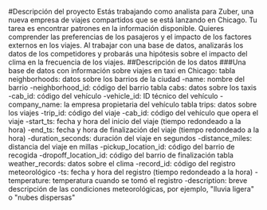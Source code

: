 #Descripción del proyecto
Estás trabajando como analista para Zuber, una nueva empresa de viajes compartidos que se está lanzando en Chicago. Tu tarea es encontrar patrones en la información disponible. Quieres comprender las preferencias de los pasajeros y el impacto de los factores externos en los viajes.
Al trabajar con una base de datos, analizarás los datos de los competidores y probarás una hipótesis sobre el impacto del clima en la frecuencia de los viajes.
##Descripción de los datos
###Una base de datos con información sobre viajes en taxi en Chicago:
tabla neighborhoods: datos sobre los barrios de la ciudad
-name: nombre del barrio
-neighborhood_id: código del barrio
tabla cabs: datos sobre los taxis
-cab_id: código del vehículo
-vehicle_id: ID técnico del vehículo
-company_name: la empresa propietaria del vehículo
tabla trips: datos sobre los viajes
-trip_id: código del viaje
-cab_id: código del vehículo que opera el viaje
-start_ts: fecha y hora del inicio del viaje (tiempo redondeado a la hora)
-end_ts: fecha y hora de finalización del viaje (tiempo redondeado a la hora)
-duration_seconds: duración del viaje en segundos
-distance_miles: distancia del viaje en millas
-pickup_location_id: código del barrio de recogida
-dropoff_location_id: código del barrio de finalización
tabla weather_records: datos sobre el clima
-record_id: código del registro meteorológico
-ts: fecha y hora del registro (tiempo redondeado a la hora)
-temperature: temperatura cuando se tomó el registro
-description: breve descripción de las condiciones meteorológicas, por ejemplo, "lluvia ligera" o "nubes dispersas"